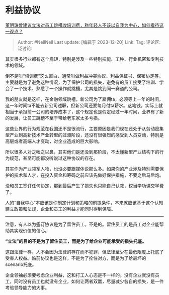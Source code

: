 # 利益协议

[董明珠曾建议立法对员工跳槽收培训费，称年轻人不该以自我为中心，如何看待这一观点？](https://www.zhihu.com/question/635624859/answer/3332280429)

> Author: #NellNell
> Last update: [编辑于 2023-12-20]
> Link:
> Tag:
> 评论区:
> 泛讨论:

其实很多行业都有这个规矩，特别是涉及一些特别技能、工种、行业机密和专利技术的领域。

倒不是叫“培训费”这么直白，通常叫做利益冲突协议、利益保证书、保密协定等。主要就是为了避免这种情况，为了保护公司的损失，避免有的员工接受了培训、学会了一个技术、熟悉了一个操作就跳槽，尤其是跳到同一赛道的公司。

我的朋友就是这样，在金融领域跳槽，新公司为了雇佣ta，必须等上一年的时间，这一年时间ta不能去新公司述职，但新公司还要每月付ta薪水。这笔钱，实际上就相当于承担前一公司的培养成本了，这个规定也是假定经过一年时间，业界有了新的发展，让员工跳槽不至于带给老东家太多亏损。

这些业界的行为规范在我国还不是很流行，主要原因是我们现在还处于从劳动密集型产业到高新技术产业转型的过渡阶段，还没有很强烈的感受到人员变动，特别是高层或者高端人才变动，对企业造成的巨大影响。

所以很多人对之嗤之以鼻，其实他们是还没到那阶段，不太懂新型产业结构下的行为规范，甚至可能都没听说过这种协议的存在。

其实作为产业领军人物，也没必要跟媒体说那么多。如果你的产业涉及特别需要保护的技术和人才，在投入资金和筹码之前应该先做好保护措施，不要之后马后炮。

没和员工签订任何协定，那到最后产生了损失也只能自己认栽，权当学功课交学费了。

人的“自我中心”本应该是你制定计划和策略的前提条件，本来就应该基于这个认知建立政策和法规，企业和员工的利益才能同时得到保障。

---

注意，有人以为签订协议是为了留住员工。不是的。留住员工的是员工对企业能帮助其实现价值的信心。

**“立法”的目的不是为了留住员工，而是为了给企业可能承受的损失托底。**

这跟法律一样，人不会因为法律的存在而不犯罪，但法律至少在最低限度上托底了受害人权益。婚前协议也是这样，不是为了拴住对方，而是为了给最坏的scenario托底。

企业领袖必须要考虑企业利益，这和打工人心态是不一样的。没有企业就没有员工，同时没有员工也就没有企业，如何让两者双赢，尽量减少各自的损失，是一件考验领导能力的大事。
